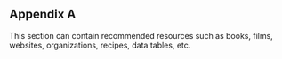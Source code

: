 ## Appendix A

This section can contain recommended resources such as books, films, websites, organizations, recipes, data tables, etc.